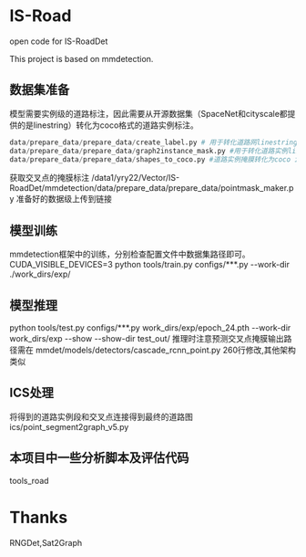 # IS-Road
open code for IS-RoadDet

This project is based on mmdetection.
## 数据集准备
模型需要实例级的道路标注，因此需要从开源数据集（SpaceNet和cityscale都提供的是linestring）转化为coco格式的道路实例标注。
```python
data/prepare_data/prepare_data/create_label.py # 用于转化道路网linestring为道路实例linstring
data/prepare_data/prepare_data/graph2instance_mask.py #用于转化道路实例linestring为道路instance掩膜
data/prepare_data/prepare_data/shapes_to_coco.py #道路实例掩膜转化为coco instance格式
```
获取交叉点的掩膜标注
/data1/yry22/Vector/IS-RoadDet/mmdetection/data/prepare_data/prepare_data/pointmask_maker.py
准备好的数据级上传到链接

## 模型训练
mmdetection框架中的训练，分别检查配置文件中数据集路径即可。
CUDA_VISIBLE_DEVICES=3 python tools/train.py configs/***.py --work-dir ./work_dirs/exp/
## 模型推理
python tools/test.py configs/***.py work_dirs/exp/epoch_24.pth --work-dir work_dirs/exp --show --show-dir test_out/
推理时注意预测交叉点掩膜输出路径需在 mmdet/models/detectors/cascade_rcnn_point.py 260行修改,其他架构类似

## ICS处理
将得到的道路实例段和交叉点连接得到最终的道路图
ics/point_segment2graph_v5.py

## 本项目中一些分析脚本及评估代码
tools_road

# Thanks
RNGDet,Sat2Graph

